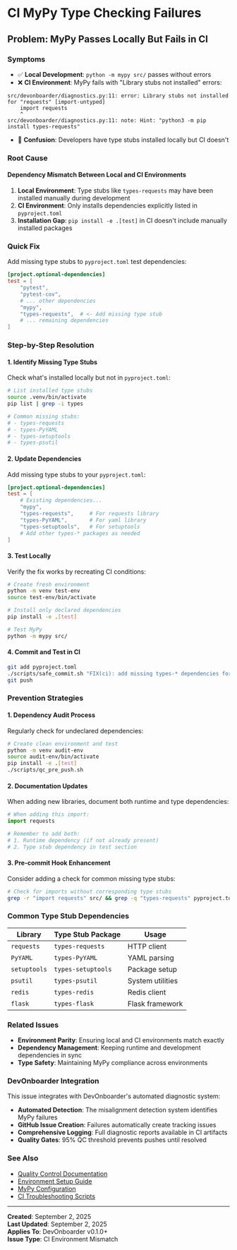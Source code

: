# CI MyPy Type Checking Failures

## Problem: MyPy Passes Locally But Fails in CI

### Symptoms

- ✅ **Local Development**: `python -m mypy src/` passes without errors
- ❌ **CI Environment**: MyPy fails with "Library stubs not installed" errors:

```text
src/devonboarder/diagnostics.py:11: error: Library stubs not installed for "requests" [import-untyped]
    import requests
    ^
src/devonboarder/diagnostics.py:11: note: Hint: "python3 -m pip install types-requests"
```

- 🤔 **Confusion**: Developers have type stubs installed locally but CI doesn't

### Root Cause

#### Dependency Mismatch Between Local and CI Environments

1. **Local Environment**: Type stubs like `types-requests` may have been installed manually during development
2. **CI Environment**: Only installs dependencies explicitly listed in `pyproject.toml`
3. **Installation Gap**: `pip install -e .[test]` in CI doesn't include manually installed packages

### Quick Fix

Add missing type stubs to `pyproject.toml` test dependencies:

```toml
[project.optional-dependencies]
test = [
    "pytest",
    "pytest-cov",
    # ... other dependencies
    "mypy",
    "types-requests",  # <- Add missing type stub
    # ... remaining dependencies
]
```

### Step-by-Step Resolution

#### 1. Identify Missing Type Stubs

Check what's installed locally but not in `pyproject.toml`:

```bash
# List installed type stubs
source .venv/bin/activate
pip list | grep -i types

# Common missing stubs:
# - types-requests
# - types-PyYAML  
# - types-setuptools
# - types-psutil
```

#### 2. Update Dependencies

Add missing type stubs to your `pyproject.toml`:

```toml
[project.optional-dependencies]
test = [
    # Existing dependencies...
    "mypy",
    "types-requests",     # For requests library
    "types-PyYAML",       # For yaml library  
    "types-setuptools",   # For setuptools
    # Add other types-* packages as needed
]
```

#### 3. Test Locally

Verify the fix works by recreating CI conditions:

```bash
# Create fresh environment
python -m venv test-env
source test-env/bin/activate

# Install only declared dependencies
pip install -e .[test]

# Test MyPy
python -m mypy src/
```

#### 4. Commit and Test in CI

```bash
git add pyproject.toml
./scripts/safe_commit.sh "FIX(ci): add missing types-* dependencies for MyPy compatibility"
git push
```

### Prevention Strategies

#### 1. Dependency Audit Process

Regularly check for undeclared dependencies:

```bash
# Create clean environment and test
python -m venv audit-env
source audit-env/bin/activate
pip install -e .[test]
./scripts/qc_pre_push.sh
```

#### 2. Documentation Updates

When adding new libraries, document both runtime and type dependencies:

```python
# When adding this import:
import requests

# Remember to add both:
# 1. Runtime dependency (if not already present)
# 2. Type stub dependency in test section
```

#### 3. Pre-commit Hook Enhancement

Consider adding a check for common missing type stubs:

```bash
# Check for imports without corresponding type stubs
grep -r "import requests" src/ && grep -q "types-requests" pyproject.toml
```

### Common Type Stub Dependencies

| Library | Type Stub Package | Usage |
|---------|------------------|-------|
| `requests` | `types-requests` | HTTP client |
| `PyYAML` | `types-PyYAML` | YAML parsing |
| `setuptools` | `types-setuptools` | Package setup |
| `psutil` | `types-psutil` | System utilities |
| `redis` | `types-redis` | Redis client |
| `flask` | `types-flask` | Flask framework |

### Related Issues

- **Environment Parity**: Ensuring local and CI environments match exactly
- **Dependency Management**: Keeping runtime and development dependencies in sync
- **Type Safety**: Maintaining MyPy compliance across environments

### DevOnboarder Integration

This issue integrates with DevOnboarder's automated diagnostic system:

- **Automated Detection**: The misalignment detection system identifies MyPy failures
- **GitHub Issue Creation**: Failures automatically create tracking issues
- **Comprehensive Logging**: Full diagnostic reports available in CI artifacts
- **Quality Gates**: 95% QC threshold prevents pushes until resolved

### See Also

- [Quality Control Documentation](../standards/quality-control.md)
- [Environment Setup Guide](../SETUP.md)
- [MyPy Configuration](../../pyproject.toml)
- [CI Troubleshooting Scripts](../../scripts/ci_troubleshoot.sh)

---

**Created**: September 2, 2025  
**Last Updated**: September 2, 2025  
**Applies To**: DevOnboarder v0.1.0+  
**Issue Type**: CI Environment Mismatch
